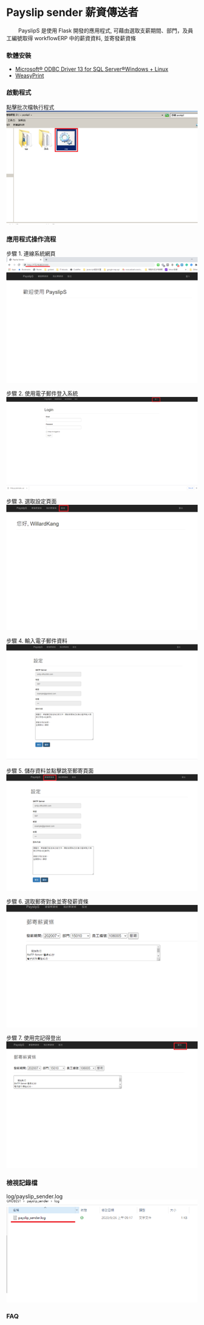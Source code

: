 # Payslip sender 薪資傳送者

&nbsp;&nbsp;&nbsp;&nbsp;&nbsp;&nbsp;&nbsp;&nbsp;PayslipS 是使用 Flask 開發的應用程式, 可藉由選取支薪期間、部門，及員工編號取得 workflowERP 中的薪資資料, 並寄發薪資條

### 軟體安裝
* [Microsoft® ODBC Driver 13 for SQL Server®Windows + Linux](https://www.microsoft.com/en-us/download/details.aspx?id=50420)
* [WeasyPrint](https://weasyprint.readthedocs.io/en/stable/install.html#msys2-gtk)

### 啟動程式

點擊批次檔執行程式
 ![step1](img/點擊批次檔執行程式.png)


### 應用程式操作流程

步驟 1. 連線系統網頁
 ![step1](img/1.連至系統網頁.png)

步驟 2. 使用電子郵件登入系統
 ![step2](img/2.使用電子郵件登入系統.png)

步驟 3. 選取設定頁面
 ![step3](img/3.選取設定頁面.png)

步驟 4. 輸入電子郵件資料
 ![step4](img/4.輸入電子郵件資料.png)

步驟 5. 儲存資料並點擊跳至郵寄頁面
 ![step5](img/5.儲存資料並點擊跳至郵寄頁面.png)

步驟 6. 選取郵寄對象並寄發薪資條
 ![step6](img/6.選取郵寄對象並寄發薪資條.png)

步驟 7. 使用完記得登出
 ![step7](img/7.使用完記得登出.png)


### 檢視記錄檔

log/payslip_sender.log
![log](img/log.png)

### FAQ
